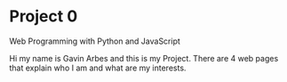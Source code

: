 # Project 0

Web Programming with Python and JavaScript

Hi my name is Gavin Arbes and this is my Project.
There are 4 web pages that explain who I am and what are my interests.
